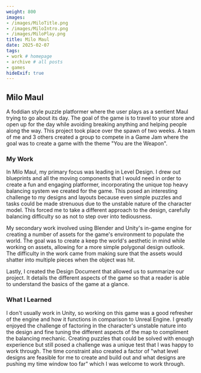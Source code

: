 ```yaml
---
weight: 800
images:
- /images/MiloTitle.png
- /images/MiloIntro.png
- /images/MiloPlay.png
title: Milo Maul
date: 2025-02-07
tags:
- work # homepage
- archive # all posts
- games
hideExif: true
---
```


## Milo Maul

A foddian style puzzle platformer where the user plays as a sentient Maul trying to go about its day. The goal of the game is to travel to your store and open up for the day while avoiding breaking anything and helping people along the way. This project took place over the spawn of two weeks. A team of me and 3 others created a group to compete in a Game Jam where the goal was to create a game with the theme "You are the Weapon". 

### My Work

In Milo Maul, my primary focus was leading in Level Design. I drew out blueprints and all the moving components that I would need in order to create a fun and engaging platformer, incorporating the unique top heavy balancing system we created for the game. This posed an interesting challenge to my designs and layouts because even simple puzzles and tasks could be made strenuous due to the unstable nature of the character model. This forced me to take a different approach to the design, carefully balancing difficulty so as not to step over into tediousness.

My secondary work involved using Blender and Unity's in-game engine for creating a number of assets for the game's environment to populate the world. The goal was to create a keep the world's aesthetic in mind while working on assets, allowing for a more simple polygonal design outlook. The difficulty in the work came from making sure that the assets would shatter into multiple pieces when the object was hit.

Lastly, I created the Design Document that allowed us to summarize our project. It details the different aspects of the game so that a reader is able to understand the basics of the game at a glance.

### What I Learned

I don't usually work in Unity, so working on this game was a good refresher of the engine and how it functions in comparison to Unreal Engine. I greatly enjoyed the challenge of factoring in the character's unstable nature into the design and fine tuning the different aspects of the map to compliment the balancing mechanic. Creating puzzles that could be solved with enough experience but still posed a challenge was a unique test that I was happy to work through. The time constraint also created a factor of "what level designs are feasible for me to create and build out and what designs are pushing my time window too far" which I was welcome to work through.
